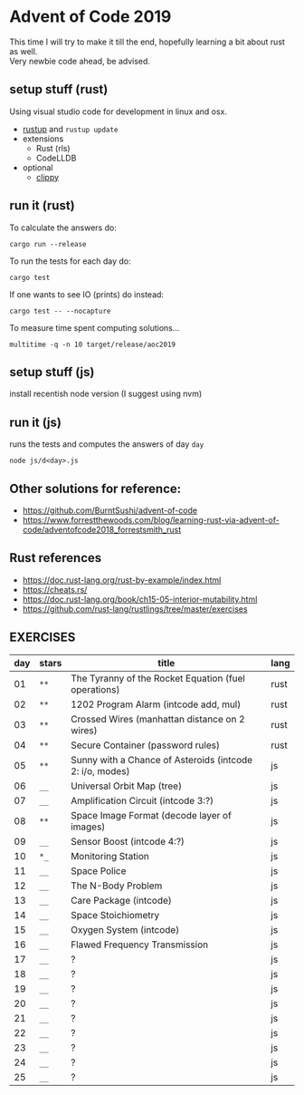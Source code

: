 # Advent of Code 2019

This time I will try to make it till the end, hopefully learning a bit about rust as well.  
Very newbie code ahead, be advised.

## setup stuff (rust)

Using visual studio code for development in linux and osx.

- [rustup](https://rustup.rs/) and `rustup update`
- extensions
  - Rust (rls)
  - CodeLLDB
- optional
  - [clippy](https://github.com/rust-lang/rust-clippy)

## run it (rust)

To calculate the answers do:

    cargo run --release

To run the tests for each day do:

    cargo test

If one wants to see IO (prints) do instead:

    cargo test -- --nocapture

To measure time spent computing solutions...

    multitime -q -n 10 target/release/aoc2019

## setup stuff (js)

install recentish node version (I suggest using nvm)

## run it (js)

runs the tests and computes the answers of day `day`

    node js/d<day>.js

## Other solutions for reference:

- <https://github.com/BurntSushi/advent-of-code>
- <https://www.forrestthewoods.com/blog/learning-rust-via-advent-of-code/adventofcode2018_forrestsmith_rust>

## Rust references

- <https://doc.rust-lang.org/rust-by-example/index.html>
- <https://cheats.rs/>
- <https://doc.rust-lang.org/book/ch15-05-interior-mutability.html>
- <https://github.com/rust-lang/rustlings/tree/master/exercises>

## EXERCISES

| day | stars | title                                                    | lang |
| --- | ----- | -------------------------------------------------------- | ---- |
| 01  | `**`  | The Tyranny of the Rocket Equation (fuel operations)     | rust |
| 02  | `**`  | 1202 Program Alarm (intcode add, mul)                    | rust |
| 03  | `**`  | Crossed Wires (manhattan distance on 2 wires)            | rust |
| 04  | `**`  | Secure Container (password rules)                        | rust |
| 05  | `**`  | Sunny with a Chance of Asteroids (intcode 2: i/o, modes) | js   |
| 06  | `__`  | Universal Orbit Map (tree)                               | js   |
| 07  | `__`  | Amplification Circuit (intcode 3:?)                      | js   |
| 08  | `**`  | Space Image Format (decode layer of images)              | js   |
| 09  | `__`  | Sensor Boost (intcode 4:?)                               | js   |
| 10  | `*_`  | Monitoring Station                                       | js   |
| 11  | `__`  | Space Police                                             | js   |
| 12  | `__`  | The N-Body Problem                                       | js   |
| 13  | `__`  | Care Package (intcode)                                   | js   |
| 14  | `__`  | Space Stoichiometry                                      | js   |
| 15  | `__`  | Oxygen System (intcode)                                  | js   |
| 16  | `__`  | Flawed Frequency Transmission                            | js   |
| 17  | `__`  | ?                                                        | js   |
| 18  | `__`  | ?                                                        | js   |
| 19  | `__`  | ?                                                        | js   |
| 20  | `__`  | ?                                                        | js   |
| 21  | `__`  | ?                                                        | js   |
| 22  | `__`  | ?                                                        | js   |
| 23  | `__`  | ?                                                        | js   |
| 24  | `__`  | ?                                                        | js   |
| 25  | `__`  | ?                                                        | js   |
